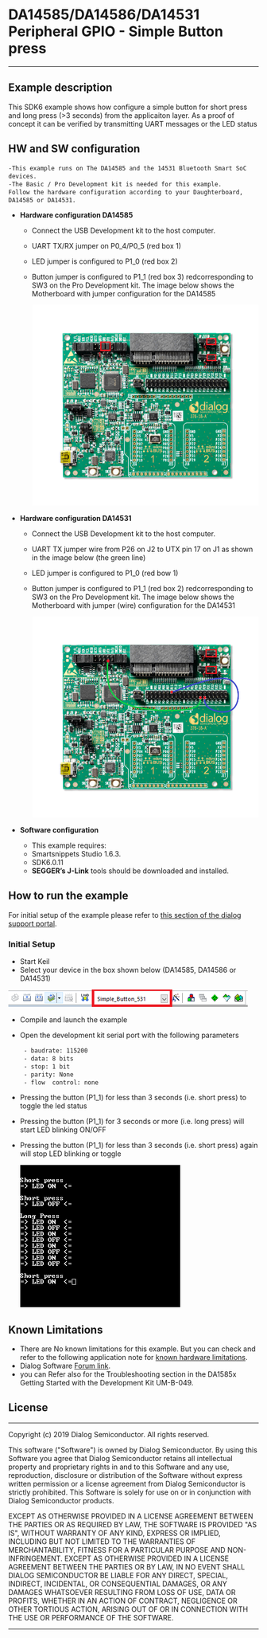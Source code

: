 ﻿# DA14585/DA14586/DA14531 Peripheral GPIO - Simple Button press

---


## Example description

This SDK6 example shows how configure a simple button for short press and long press (>3 seconds)
from the applicaiton layer.
As a proof of concept it can be verified by transmitting UART messages or the LED status

## HW and SW configuration

	-This example runs on The DA14585 and the 14531 Bluetooth Smart SoC devices.	
	-The Basic / Pro Development kit is needed for this example.
	Follow the hardware configuration according to your Daughterboard, DA14585 or DA14531.

* **Hardware configuration DA14585**

	- Connect the USB Development kit to the host computer.
	- UART TX/RX jumper on P0_4/P0_5 (red box 1)
	- LED jumper is configured to P1_0 (red box 2)
	- Button jumper is configured to P1_1 (red box 3) redcorresponding to SW3 on the Pro Development kit.
	  The image below shows the Motherboard with jumper configuration for the DA14585

		![simple_button_basic](assets/Motherboard_Hardware_Configuration_DA14585.png)


* **Hardware configuration DA14531**

	- Connect the USB Development kit to the host computer.
	- UART TX jumper wire from P26 on J2 to UTX pin 17 on J1 as shown in the image below (the green line)
	- LED jumper is configured to P1_0 (red bow 1)
	- Button jumper is configured to P1_1 (red box 2) redcorresponding to SW3 on the Pro Development kit.
	  The image below shows the Motherboard with jumper (wire) configuration for the DA14531

		![simple_button_basic](assets/Motherboard_Hardware_Configuration_DA14531.png)

* **Software configuration**

	- This example requires:
    * Smartsnippets Studio 1.6.3.
    * SDK6.0.11
	- **SEGGER’s J-Link** tools should be downloaded and installed.

## How to run the example

For initial setup of the example please refer to [this section of the dialog support portal](https://support.dialog-semiconductor.com/resource/da1458x-example-setup).

### Initial Setup

 - Start Keil
 - Select your device in the box shown below (DA14585, DA14586 or DA14531)

![simple_button_basic](assets/Select_Device.png)

 - Compile and launch the example
 - Open the development kit serial port with the following parameters

		- baudrate: 115200
		- data: 8 bits
		- stop: 1 bit
		- parity: None
		- flow  control: none

 - Pressing the button (P1_1) for less than 3 seconds (i.e. short press) to toggle the led status
 - Pressing the button (P1_1) for 3 seconds or more (i.e. long press) will start LED blinking ON/OFF
 - Pressing the button (P1_1) for less than 3 seconds (i.e. short press) again will stop LED blinking or toggle

	![simple_button_basic](assets/uart_data.png)



## Known Limitations


- There are No known limitations for this example. But you can check and refer to the following application note for
[known hardware limitations](https://support.dialog-semiconductor.com/system/files/resources/DA1458x-KnownLimitations_2018_02_06.pdf "known hardware limitations").
- Dialog Software [Forum link](https://support.dialog-semiconductor.com/forums).
- you can Refer also for the Troubleshooting section in the DA1585x Getting Started with the Development Kit UM-B-049.


## License


**************************************************************************************

 Copyright (c) 2019 Dialog Semiconductor. All rights reserved.

 This software ("Software") is owned by Dialog Semiconductor. By using this Software
 you agree that Dialog Semiconductor retains all intellectual property and proprietary
 rights in and to this Software and any use, reproduction, disclosure or distribution
 of the Software without express written permission or a license agreement from Dialog
 Semiconductor is strictly prohibited. This Software is solely for use on or in
 conjunction with Dialog Semiconductor products.

 EXCEPT AS OTHERWISE PROVIDED IN A LICENSE AGREEMENT BETWEEN THE PARTIES OR AS
 REQUIRED BY LAW, THE SOFTWARE IS PROVIDED "AS IS", WITHOUT WARRANTY OF ANY KIND,
 EXPRESS OR IMPLIED, INCLUDING BUT NOT LIMITED TO THE WARRANTIES OF MERCHANTABILITY,
 FITNESS FOR A PARTICULAR PURPOSE AND NON-INFRINGEMENT. EXCEPT AS OTHERWISE PROVIDED
 IN A LICENSE AGREEMENT BETWEEN THE PARTIES OR BY LAW, IN NO EVENT SHALL DIALOG
 SEMICONDUCTOR BE LIABLE FOR ANY DIRECT, SPECIAL, INDIRECT, INCIDENTAL, OR
 CONSEQUENTIAL DAMAGES, OR ANY DAMAGES WHATSOEVER RESULTING FROM LOSS OF USE, DATA OR
 PROFITS, WHETHER IN AN ACTION OF CONTRACT, NEGLIGENCE OR OTHER TORTIOUS ACTION,
 ARISING OUT OF OR IN CONNECTION WITH THE USE OR PERFORMANCE OF THE SOFTWARE.

**************************************************************************************
